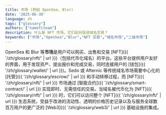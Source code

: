 ```yaml
---
title: 市场 (例如 OpenSea, Blur)
date: '2025-06-30'
language: zh
tags: ["glossary"]
authors: ["namefiteam"]
description: 什么是 NFT 市场，它们如何促进域名交易？
keywords: ["市场","OpenSea","Blur","NFT 交易","域名市场","二级市场"]
---
```


OpenSea 和 Blur 等**市场**是用户可以购买、出售和交易 [NFT]({{ '/zh/glossary/nft/' | url }})（包括代币化域名）的平台。这些平台提供用户友好的界面，用于发现资产、提出报价和完成交易，同时连接用户的 [钱包]({{ '/zh/glossary/wallet/' | url }})。Sedo 或 Afternic 等传统域名市场需要中心化的 [托管]({{ '/zh/glossary/escrow/' | url }}) 和手动转移过程，而 [NFT]({{ '/zh/glossary/nft/' | url }}) 市场通过 [智能合约]({{ '/zh/glossary/smart-contract/' | url }}) 实现即时、无需信任的交易。当域名被代币化为 [NFT]({{ '/zh/glossary/nft/' | url }}) 时，它们可以访问整个 [NFT]({{ '/zh/glossary/nft/' | url }}) 生态系统，受益于改进的流动性、透明的价格历史记录以及与服务全球数百万用户的更广泛的 [Web3]({{ '/zh/glossary/web3/' | url }}) 基础设施的集成。